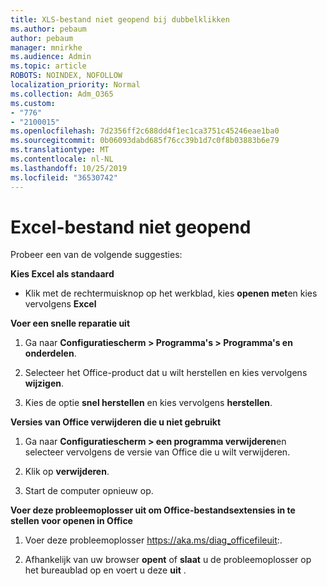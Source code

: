 ```yaml
---
title: XLS-bestand niet geopend bij dubbelklikken
ms.author: pebaum
author: pebaum
manager: mnirkhe
ms.audience: Admin
ms.topic: article
ROBOTS: NOINDEX, NOFOLLOW
localization_priority: Normal
ms.collection: Adm_O365
ms.custom:
- "776"
- "2100015"
ms.openlocfilehash: 7d2356ff2c688dd4f1ec1ca3751c45246eae1ba0
ms.sourcegitcommit: 0b06093dabd685f76cc39b1d7c0f8b03883b6e79
ms.translationtype: MT
ms.contentlocale: nl-NL
ms.lasthandoff: 10/25/2019
ms.locfileid: "36530742"
---
```

# <a name="excel-file-doesnt-open"></a>Excel-bestand niet geopend

Probeer een van de volgende suggesties:

**Kies Excel als standaard**

* Klik met de rechtermuisknop op het werkblad, kies **openen met**en kies vervolgens **Excel**

**Voer een snelle reparatie uit**

1. Ga naar **Configuratiescherm > Programma's > Programma's en onderdelen**.

2. Selecteer het Office-product dat u wilt herstellen en kies vervolgens **wijzigen**.

3. Kies de optie **snel herstellen** en kies vervolgens **herstellen**.

**Versies van Office verwijderen die u niet gebruikt**

1. Ga naar **Configuratiescherm > een programma verwijderen**en selecteer vervolgens de versie van Office die u wilt verwijderen.

2. Klik op **verwijderen**.

3. Start de computer opnieuw op.

**Voer deze probleemoplosser uit om Office-bestandsextensies in te stellen voor openen in Office**

1. Voer deze probleemoplosser https://aka.ms/diag_officefileuit:.

2. Afhankelijk van uw browser **opent** of **slaat** u de probleemoplosser op het bureaublad op en voert u deze **uit** .
